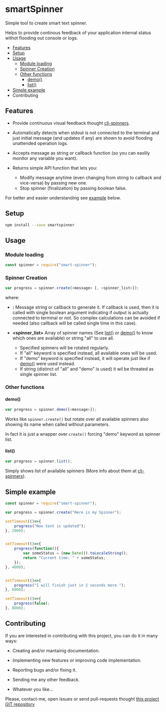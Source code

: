 smartSpinner
============

Simple tool to create smart text spinner.

Helps to provide continous feedback of your application internal status withot
flooding out console or logs.




<!-- vim-markdown-toc GitLab -->

* [Features](#features)
* [Setup](#setup)
* [Usage](#usage)
    * [Module loading](#module-loading)
    * [Spinner Creation](#spinner-creation)
    * [Other functions](#other-functions)
        * [demo()](#demo)
        * [list()](#list)
* [Simple example](#simple-example)
* [<a name="contributing"></a>Contributing](#a-namecontributingacontributing)

<!-- vim-markdown-toc -->


Features
--------

  * Provide continuous visual feedback thought
    [cli-spinners](https://www.npmjs.com/package/cli-spinners).

  * Automatically detects when stdout is not connected to the terminal and just
    initial message (and updates if any) are shown to avoid flooding unattended
    operation logs.

  * Accepts message as string or callback function (so you can easlily monitor
    any variable you want).

  * Returns simple API function that lets you:
    - Modify message anytime (even changing from string to callback and
        vice-versa) by passing new one.
    - Stop spinner (finalization) by passing boolean false.


For better and easier understanding see [example](#simple-example) below.


Setup
-----

```sh
npm install --save smartspinner
```

Usage
-----

### Module loading

```javascript
const spinner = require("smart-spinner");
```

### Spinner Creation


```javascript
var progress = spinner.create(<message> [, <spinner_list>]);
```

where:

  * **<message>:** Message string or callback to generate it. If callback is
    used, then it is called with single boolean argument indicating if output
    is actually connected to terminal or not. So complex calculations can be
    avoided if needed (also callback will be called single time in this case).
    
  * **<spinner_list>** Array of spinner names (See [list()](#list) or
    [demo()](#demo) to know which ones are available) or string "all" to use
    all.
    - Specified spinners will be rotated regularly.
    - If "all" keyword is specified instead, all available ones will be used.
    - If "demo" keyword is specified instead, it will operate just like if
      [demo()](#demo) were used instead.
    - If string (distinct of "all" and "demo" is used) it wil be threated as
      single spinner list.


### Other functions


#### demo()


```javascript
var progress = spinner.demo([<message>]);
```

Works like `spinner.create()` but rotate over all available spinners also
showing its name when called without parameters.

>
In fact it is just a wrapper over `create()` forcing "demo" keyword as spinner list.
>


#### list()


```javascript
var progress = spinner.list();
```

Simply shows list of available spinners (More info about them at
[cli-spinners](https://www.npmjs.com/package/cli-spinners)).



Simple example
--------------


```javascript
const spinner = require("smart-spinner");

var progress = spinner.create("Here is my Spinner");

setTimeout(()=>{
    progress("Now text is updated");
}, 2000);


setTimeout(()=>{
    progress(function(){
        var someStatus = (new Date()).toLocaleString();
        return "Current time: " + someStatus;
    });
}, 4000);


setTimeout(()=>{
    progress("I will finish just in 2 seconds more.");
}, 6000);

setTimeout(()=>{
    progress(false);
}, 8000);
```


<a name="contributing"></a>Contributing
---------------------------------------

If you are interested in contributing with this project, you can do it in many ways:

  * Creating and/or mantainig documentation.

  * Implementing new features or improving code implementation.

  * Reporting bugs and/or fixing it.
  
  * Sending me any other feedback.

  * Whatever you like...
    
Please, contact-me, open issues or send pull-requests thought [this project GIT repository](https://github.com/bitifet/smart-spinner)

